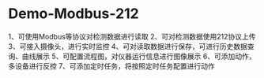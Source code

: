 # Demo-Modbus-212
1、可使用Modbus等协议对检测数据进行读取 2、可对检测数据使用212协议上传 3、可接入摄像头，进行实时监控 4、可对读取数据进行保存，可进行历史数据查询、曲线展示 5、可配置流程图，对仪器运行信息进行图像展示 6、可添加动作，多设备进行反控 7、可添加定时任务，将按照定时任务配置进行动作
